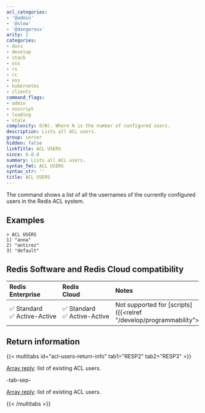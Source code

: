 ```yaml
---
acl_categories:
- '@admin'
- '@slow'
- '@dangerous'
arity: 2
categories:
- docs
- develop
- stack
- oss
- rs
- rc
- oss
- kubernetes
- clients
command_flags:
- admin
- noscript
- loading
- stale
complexity: O(N). Where N is the number of configured users.
description: Lists all ACL users.
group: server
hidden: false
linkTitle: ACL USERS
since: 6.0.0
summary: Lists all ACL users.
syntax_fmt: ACL USERS
syntax_str: ''
title: ACL USERS
---
```

The command shows a list of all the usernames of the currently configured
users in the Redis ACL system.

## Examples

```
> ACL USERS
1) "anna"
2) "antirez"
3) "default"
```

## Redis Software and Redis Cloud compatibility

| Redis<br />Enterprise | Redis<br />Cloud | <span style="min-width: 9em; display: table-cell">Notes</span> |
|:----------------------|:-----------------|:------|
| <span title="Supported">&#x2705; Standard</span><br /><span title="Supported"><nobr>&#x2705; Active-Active</nobr></span> | <span title="Supported">&#x2705; Standard</span><br /><span title="Supported"><nobr>&#x2705; Active-Active</nobr></span> | Not supported for [scripts]({{<relref "/develop/programmability">}}). |

## Return information

{{< multitabs id="acl-users-return-info" 
    tab1="RESP2" 
    tab2="RESP3" >}}

[Array reply](../../develop/reference/protocol-spec#arrays): list of existing ACL users.

-tab-sep-

[Array reply](../../develop/reference/protocol-spec#arrays): list of existing ACL users.

{{< /multitabs >}}
